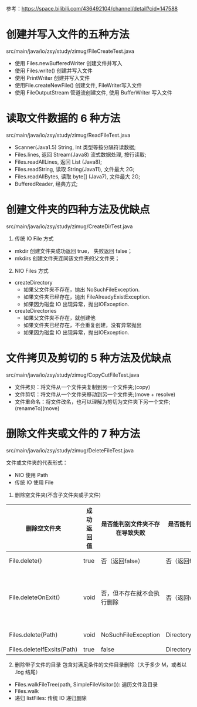 参考：https://space.bilibili.com/436492104/channel/detail?cid=147588
# 创建并写入文件的五种方法
src/main/java/io/zsy/study/zimug/FileCreateTest.java

- 使用 Files.newBufferedWriter 创建文件并写入
- 使用 Files.write() 创建并写入文件
- 使用 PrintWriter 创建并写入文件
- 使用File.createNewFile() 创建文件, FileWriter写入文件
- 使用 FileOutputStream 管道流创建文件, 使用 BufferWriter 写入文件

# 读取文件数据的 6 种方法
src/main/java/io/zsy/study/zimug/ReadFileTest.java

- Scanner(Java1.5) String, Int 类型等按分隔符读数据;
- Files.lines, 返回 Stream(Java8) 流式数据处理, 按行读取;
- Files.readAllLines, 返回 List<String> (Java8);
- Files.readString, 读取 String(Java11), 文件最大 2G;
- Files.readAllBytes, 读取 byte[] (Java7), 文件最大 2G;
- BufferedReader, 经典方式;

# 创建文件夹的四种方法及优缺点
src/main/java/io/zsy/study/zimug/CreateDirTest.java

1. 传统 IO File 方式
- mkdir 创建文件夹成功返回 true， 失败返回 false；
- mkdirs 创建文件夹连同该文件夹的父文件夹；
  
2. NIO Files 方式
- createDirectory
    - 如果父文件夹不存在，抛出 NoSuchFileException.
    - 如果文件夹已经存在，抛出 FileAlreadyExistException.
    - 如果因为磁盘 IO 出现异常，抛出IOException.
- createDirectories
    - 如果父文件夹不存在，就创建他
    - 如果文件夹已经存在，不会重复创建，没有异常抛出
    - 如果因为磁盘 IO 出现异常，抛出IOException. 

# 文件拷贝及剪切的 5 种方法及优缺点
src/main/java/io/zsy/study/zimug/CopyCutFileTest.java

- 文件拷贝：将文件从一个文件夹复制到另一个文件夹;(copy)
- 文件剪切：将文件从一个文件夹移动到另一个文件夹;(move + resolve)
- 文件重命名：将文件改名，也可以理解为剪切为文件夹下另一个文件;(renameTo)(move)

# 删除文件夹或文件的 7 种方法
src/main/java/io/zsy/study/zimug/DeleteFileTest.java

文件或文件夹的代表形式：
  - NIO 使用 Path 
  - 传统 IO 使用 File

1. 删除空文件夹(不含子文件夹或子文件)

| 删除空文件夹   | 成功返回值 | 是否能判别文件夹不存在导致失败 | 是否能判别文件夹不为空导致失败 | 备注                 |
| -------------------------- | ---------- | ------------------------------ | ------------------------------ | -------------------- |
| File.delete()              | true       | 否（返回false）                | 否（返回false）                | 传统IO               |
| File.deleteOnExit()        | void       | 否，但不存在就不会执行删除     | 否（返回void）                 | 传统IO，避免使用，坑 |
| Files.delete(Path)         | void       | NoSuchFileException            | DirectoryNotEmptyException     | NIO，推荐            |
| Files.deleteIfExsits(Path) | true       | false                          | DirectoryNotEmptyException     | NIO                  |

2. 删除带子文件的目录
包含对满足条件的文件目录删除（大于多少 M，或者以 .log 结尾）
   
- Files.walkFileTree(path, SimpleFileVisitor<Path>()): 遍历文件及目录
- Files.walk
- 递归 listFiles: 传统 IO 递归删除
